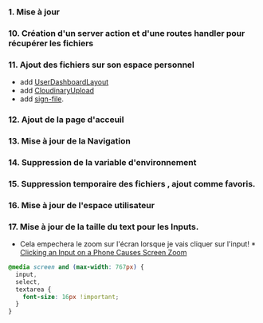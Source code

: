 ### 1. Mise à jour

### 10. Création d'un server action et d'une routes handler pour récupérer les fichiers

### 11. Ajout des fichiers sur son espace personnel

- add [UserDashboardLayout](<src/app/(private)/dashboard/user/layout.tsx>)
- add [CloudinaryUpload](src/utils/cloudinary/CloudinaryUpload.tsx)
  <!-- https://cloudinary.com/blog/guest_post/signed-uploads-in-cloudinary-with-next-js -->
- add [sign-file](src/app/api/users/sign-file/route.ts).

### 12. Ajout de la page d'acceuil

### 13. Mise à jour de la Navigation

### 14. Suppression de la variable d'environnement

### 15. Suppression temporaire des fichiers , ajout comme favoris.

### 16. Mise à jour de l'espace utilisateur

### 17. Mise à jour de la taille du text pour les Inputs.

- Cela empechera le zoom sur l'écran lorsque je vais cliquer sur l'input! \* [ Clicking an Input on a Phone Causes Screen Zoom](https://emmamontgomery.medium.com/javascript-website-clicking-an-input-on-a-phone-causes-screen-zoom-e5bd02eb65bf#:~:text=Why%20is%20this%20happening%3F,can%20better%20see%20any%20text.)

```css
@media screen and (max-width: 767px) {
  input,
  select,
  textarea {
    font-size: 16px !important;
  }
}
```
